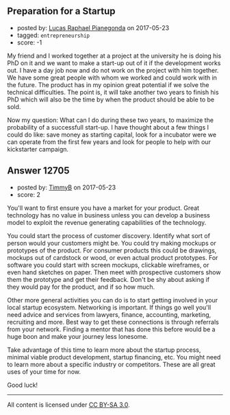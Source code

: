 ## Preparation for a Startup

- posted by: [Lucas Raphael Pianegonda](https://stackexchange.com/users/10909545/lucas-raphael-pianegonda) on 2017-05-23
- tagged: `entrepreneurship`
- score: -1

My friend and I worked together at a project at the university he is doing his PhD on it and we want to make a start-up out of it if the development works out. I have a day job now and do not work on the project with him together. We have some great people with whom we worked and could work with in the future. The product has in my opinion great potential if we solve the technical difficulties. The point is, it will take another two years to finish his PhD which will also be the time by when the product should be able to be sold. 

Now my question: What can I do during these two years, to maximize the probability of a successfull start-up. I have thought about a few things I could do like: save money as starting capital, look for a incubator were we can operate from the first few years and look for people to help with our kickstarter campaign.




## Answer 12705

- posted by: [TimmyB](https://stackexchange.com/users/8782762/timmyb) on 2017-05-23
- score: 2

You'll want to first ensure you have a market for your product.  Great technology has no value in business unless you can develop a business model to exploit the revenue generating capabilities of the technology.  

You could start the process of customer discovery.  Identify what sort of person would your customers might be.  You could try making mockups or prototypes of the product. For consumer products this could be drawings, mockups out of cardstock or wood, or even actual product prototypes. For software you could start with screen mockups, clickable wireframes, or even hand sketches on paper. Then meet with prospective customers show them the prototype and get their feedback.  Don't be shy about asking if they would pay for the product, and if so how much.

Other more general activities you can do is to start getting involved in your local startup ecosystem.  Networking is important.  If things go well you'll need advice and services from lawyers, finance, accounting, marketing, recruiting and more. Best way to get these connections is through referrals from your network.  Finding a mentor that has done this before would be a huge boon and make your journey less lonesome.

Take advantage of this time to learn more about the startup process, minimal viable product development, startup financing, etc. You might need to learn more about a specific industry or competitors.  These are all great uses of your time for now.

Good luck!





---

All content is licensed under [CC BY-SA 3.0](https://creativecommons.org/licenses/by-sa/3.0/).
